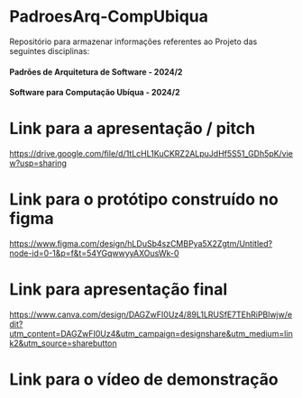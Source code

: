 # PadroesArq-CompUbiqua
 Repositório para armazenar informações referentes ao Projeto das seguintes disciplinas:
 
 #### Padrões de Arquitetura de Software - 2024/2
 #### Software para Computação Ubíqua - 2024/2

 # Link para a apresentação / pitch

 https://drive.google.com/file/d/1tLcHL1KuCKRZ2ALpuJdHf5S51_GDh5pK/view?usp=sharing

 # Link para o protótipo construído no figma

 https://www.figma.com/design/hLDuSb4szCMBPya5X2Zgtm/Untitled?node-id=0-1&p=f&t=54YGqwwyyAXOusWk-0

 # Link para apresentação final

 https://www.canva.com/design/DAGZwFI0Uz4/89L1LRUSfE7TEhRiPBlwjw/edit?utm_content=DAGZwFI0Uz4&utm_campaign=designshare&utm_medium=link2&utm_source=sharebutton

# Link para o vídeo de demonstração

